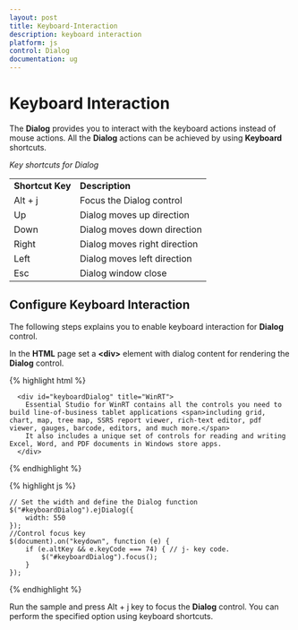 ```yaml
---
layout: post
title: Keyboard-Interaction
description: keyboard interaction	
platform: js
control: Dialog
documentation: ug
---
```


# Keyboard Interaction	

The **Dialog** provides you to interact with the keyboard actions instead of mouse actions. All the **Dialog** actions can be achieved by using **Keyboard** shortcuts.

_Key shortcuts for Dialog_

<table>
<tr>
<td>
<b>Shortcut Key</b></td><td>
<b>Description</b></td></tr>
<tr>
<td>
Alt + j	</td><td>
Focus the Dialog control</td></tr>
<tr>
<td>
Up</td><td>
Dialog moves up direction</td></tr>
<tr>
<td>
Down</td><td>
Dialog moves down direction</td></tr>
<tr>
<td>
Right</td><td>
Dialog moves right direction</td></tr>
<tr>
<td>
Left</td><td>
Dialog moves left direction</td></tr>
<tr>
<td>
Esc</td><td>
Dialog window close</td></tr>
</table>

## Configure Keyboard Interaction

The following steps explains you to enable keyboard interaction for **Dialog** control.

In the **HTML** page set a **&lt;div&gt;** element with dialog content for rendering the **Dialog** control. 

{% highlight html %}

      <div id="keyboardDialog" title="WinRT">
        Essential Studio for WinRT contains all the controls you need to build line-of-business tablet applications <span>including grid, chart, map, tree map, SSRS report viewer, rich-text editor, pdf viewer, gauges, barcode, editors, and much more.</span>
        It also includes a unique set of controls for reading and writing Excel, Word, and PDF documents in Windows store apps.
      </div>

{% endhighlight %}

{% highlight js %}


    // Set the width and define the Dialog function
    $("#keyboardDialog").ejDialog({
        width: 550            
    });
    //Control focus key
    $(document).on("keydown", function (e) {
        if (e.altKey && e.keyCode === 74) { // j- key code.
            $("#keyboardDialog").focus();
        }	
    });


{% endhighlight %}

Run the sample and press Alt + j key to focus the **Dialog** control. You can perform the specified option using keyboard shortcuts.

